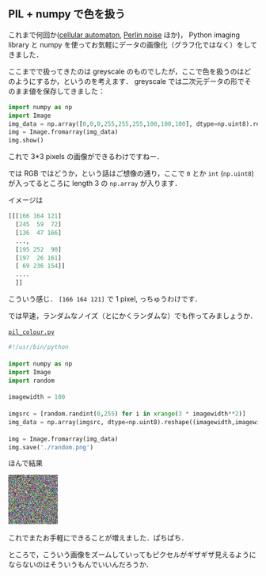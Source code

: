 PIL + numpy で色を扱う
----------------------

これまで何回か([cellular automaton](./1.python-ca.md), [Perlin noise](./9.python-perlinnoise.md) ほか)，
Python imaging library と numpy を使ってお気軽にデータの画像化（グラフ化ではなく）をしてきました．

ここまでで扱ってきたのは greyscale のものでしたが，ここで色を扱うのはどのようにするか，というのを考えます．
greyscale では二次元データの形でそのまま値を保存してきました：

```python
import numpy as np
import Image
img_data = np.array([0,0,0,255,255,255,100,100,100], dtype=np.uint8).reshape((3,3))
img = Image.fromarray(img_data)
img.show()
```

これで 3*3 pixels の画像ができるわけですねー．

では RGB ではどうか，という話はご想像の通り，ここで `0` とか `int` (`np.uint8`) が入ってるところに
length 3 の `np.array` が入ります．

イメージは

```python
[[[166 164 121]
  [245  59  72]
  [136  47 166]
  ..., 
  [195 252  90]
  [197  26 161]
  [ 69 236 154]]
  ....
  ]]
```

こういう感じ． `[166 164 121]` で 1 pixel, っちゅうわけです．

では早速，ランダムなノイズ（とにかくランダムな）でも作ってみましょうか．

[`pil_colour.py`](../../Scripts/19Nov2013.pil-colour.py)

```python
#!/usr/bin/python

import numpy as np
import Image
import random

imagewidth = 100

imgsrc = [random.randint(0,255) for i in xrange(3 * imagewidth**2)]
img_data = np.array(imgsrc, dtype=np.uint8).reshape((imagewidth,imagewidth,3))

img = Image.fromarray(img_data)
img.save('./random.png')
```

ほんで結果

![random.png](../../Pictures/19Nov2013-random.png)

これでまたお手軽にできることが増えました．ぱちぱち．


ところで，こういう画像をズームしていってもピクセルがギザギザ見えるようにならないのはそういうもんでいいんだろうか．

